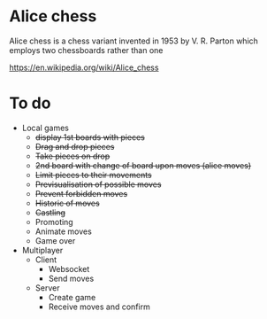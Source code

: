 # Alice chess

Alice chess is a chess variant invented in 1953 by V. R. Parton which employs two chessboards rather than one

https://en.wikipedia.org/wiki/Alice_chess

# To do

-   Local games
    -   ~~display 1st boards with pieces~~
    -   ~~Drag and drop pieces~~
    -   ~~Take pieces on drop~~
    -   ~~2nd board with change of board upon moves (alice moves)~~
    -   ~~Limit pieces to their movements~~
    -   ~~Previsualisation of possible moves~~
    -   ~~Prevent forbidden moves~~
    -   ~~Historic of moves~~
    -   ~~Castling~~
    -   Promoting
    -   Animate moves
    -   Game over
-   Multiplayer
    -   Client
        -   Websocket
        -   Send moves
    -   Server
        -   Create game
        -   Receive moves and confirm
